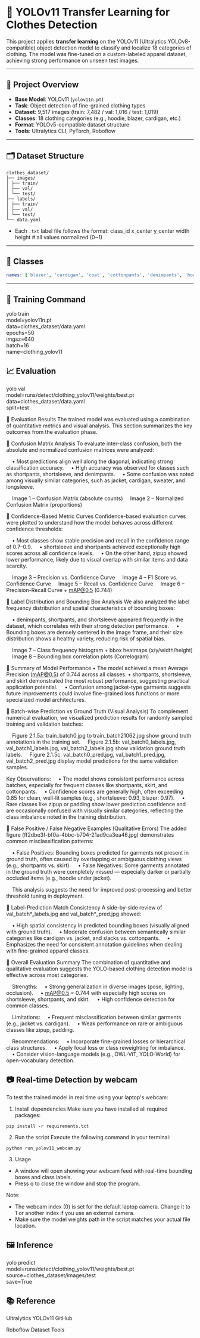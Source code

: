 # 🧥 YOLOv11 Transfer Learning for Clothes Detection

This project applies **transfer learning** on the YOLOv11 (Ultralytics YOLOv8-compatible) object detection model to classify and localize 18 categories of clothing. The model was fine-tuned on a custom-labeled apparel dataset, achieving strong performance on unseen test images.

---

## 📌 Project Overview

- **Base Model**: YOLOv11 (`yolov11n.pt`)
- **Task**: Object detection of fine-grained clothing types
- **Dataset**: 9,517 images (train: 7,482 / val: 1,016 / test: 1,019)
- **Classes**: 18 clothing categories (e.g., hoodie, blazer, cardigan, etc.)
- **Format**: YOLOv5-compatible dataset structure
- **Tools**: Ultralytics CLI, PyTorch, Roboflow

---

## 🗂 Dataset Structure

```
clothes_dataset/
├── images/
│ ├── train/
│ ├── val/
│ └── test/
├── labels/
│ ├── train/
│ ├── val/
│ └── test/
└── data.yaml
```

- Each `.txt` label file follows the format: class_id x_center y_center width height # all values normalized (0~1)


---

## 🧪 Classes

```yaml
names: ['blazer', 'cardigan', 'coat', 'cottonpants', 'denimpants', 'hoodies', 'jacket', 'longsleeve', 'mtm', 'padding', 'shirt', 'shortpants', 'shortsleeve', 'skirt', 'slacks', 'sweater', 'trainingpants', 'zipup']

```

---

## 🚀 Training Command
yolo train \
  model=yolov11n.pt \
  data=clothes_dataset/data.yaml \
  epochs=50 \
  imgsz=640 \
  batch=16 \
  name=clothing_yolov11


## 📈 Evaluation
yolo val \
  model=runs/detect/clothing_yolov11/weights/best.pt \
  data=clothes_dataset/data.yaml \
  split=test

🔹 Evaluation Results
  The trained model was evaluated using a combination of quantitative metrics and visual analysis.
  This section summarizes the key outcomes from the evaluation phase.

🔹 Confusion Matrix Analysis
  To evaluate inter-class confusion, both the absolute and normalized confusion matrices were analyzed:

    • Most predictions align well along the diagonal, indicating strong classification accuracy.
    • High accuracy was observed for classes such as shortpants, shortsleeve, and denimpants.
    • Some confusion was noted among visually similar categories, such as jacket, cardigan, sweater, and longsleeve.

    Image 1 – Confusion Matrix (absolute counts)
    Image 2 – Normalized Confusion Matrix (proportions)

🔹 Confidence-Based Metric Curves
  Confidence-based evaluation curves were plotted to understand how the model behaves across different confidence thresholds:

    • Most classes show stable precision and recall in the confidence range of 0.7–0.9.
    • shortsleeve and shortpants achieved exceptionally high scores across all confidence levels.
    • On the other hand, zipup showed lower performance, likely due to visual overlap with similar items and data scarcity.

    Image 3 – Precision vs. Confidence Curve
    Image 4 – F1 Score vs. Confidence Curve
    Image 5 – Recall vs. Confidence Curve
    Image 6 – Precision-Recall Curve + mAP@0.5 (0.744)

🔹 Label Distribution and Bounding Box Analysis
  We also analyzed the label frequency distribution and spatial characteristics of bounding boxes:

    • denimpants, shortpants, and shortsleeve appeared frequently in the dataset, which correlates with their strong detection performance.
    • Bounding boxes are densely centered in the image frame, and their size distribution shows a healthy variety, reducing risk of spatial bias.

    Image 7 – Class frequency histogram + bbox heatmaps (x/y/width/height)
    Image 8 – Bounding box correlation plots (Correlogram)

🔹 Summary of Model Performance
    • The model achieved a mean Average Precision (mAP@0.5) of 0.744 across all classes.
    • shortpants, shortsleeve, and skirt demonstrated the most robust performance, suggesting practical application potential.
    • Confusion among jacket-type garments suggests future improvements could involve fine-grained loss functions or more specialized model architectures.

🔹 Batch-wise Prediction vs Ground Truth (Visual Analysis)
  To complement numerical evaluation, we visualized prediction results for randomly sampled training and validation batches:

    Figure 2.1.5a: train_batch0.jpg to train_batch21062.jpg show ground truth annotations in the training set.
    Figure 2.1.5b: val_batch0_labels.jpg, val_batch1_labels.jpg, val_batch2_labels.jpg show validation ground truth labels.
    Figure 2.1.5c: val_batch0_pred.jpg, val_batch1_pred.jpg, val_batch2_pred.jpg display model predictions for the same validation samples.

  Key Observations:
    • The model shows consistent performance across batches, especially for frequent classes like shortpants, skirt, and cottonpants.
    • Confidence scores are generally high, often exceeding 0.85 for clean, well-lit samples (e.g., shortsleeve: 0.93, blazer: 0.97).
    • Rare classes like zipup or padding show lower prediction confidence and are occasionally confused with visually similar categories, reflecting the class imbalance noted in the training distribution.

🔹 False Positive / False Negative Examples (Qualitative Errors)
  The added figure (ff2dbe3f-bf0a-4bbc-b704-21ad9ca3ea46.jpg) demonstrates common misclassification patterns:

    • False Positives: Bounding boxes predicted for garments not present in ground truth, often caused by overlapping or ambiguous clothing views (e.g., shortpants vs. skirt).
    • False Negatives: Some garments annotated in the ground truth were completely missed — especially darker or partially occluded items (e.g., hoodie under jacket).

    This analysis suggests the need for improved post-processing and better threshold tuning in deployment.

🔹 Label-Prediction Match Consistency
  A side-by-side review of val_batch*_labels.jpg and val_batch*_pred.jpg showed:

    • High spatial consistency in predicted bounding boxes (visually aligned with ground truth).
    • Moderate confusion between semantically similar categories like cardigan vs. jacket, and slacks vs. cottonpants.
    • Emphasizes the need for consistent annotation guidelines when dealing with fine-grained apparel classes.

🔹 Overall Evaluation Summary
  The combination of quantitative and qualitative evaluation suggests the YOLO-based clothing detection model is effective across most categories.

    Strengths:
    • Strong generalization in diverse images (pose, lighting, occlusion).
    • mAP@0.5 = 0.744 with especially high scores on shortsleeve, shortpants, and skirt.
    • High confidence detection for common classes.

    Limitations:
    • Frequent misclassification between similar garments (e.g., jacket vs. cardigan).
    • Weak performance on rare or ambiguous classes like zipup, padding.

    Recommendations:
    • Incorporate fine-grained losses or hierarchical class structures.
    • Apply focal loss or class reweighting for imbalance.
    • Consider vision-language models (e.g., OWL-ViT, YOLO-World) for open-vocabulary detection.


## 📷 Real-time Detection by webcam
To test the trained model in real time using your laptop's webcam:

1. Install dependencies
  Make sure you have installed all required packages:
  ```
  pip install -r requirements.txt
  ```
2. Run the script
  Execute the following command in your terminal:
  ```
  python run_yolov11_webcam.py
  ```
3. Usage
  - A window will open showing your webcam feed with real-time bounding boxes and class labels.
  - Press q to close the window and stop the program.

Note:
  - The webcam index (0) is set for the default laptop camera. Change it to 1 or another index if you use an external camera.
  - Make sure the model weights path in the script matches your actual file location.


## 🖼 Inference
yolo predict \
  model=runs/detect/clothing_yolov11/weights/best.pt \
  source=clothes_dataset/images/test \
  save=True


## 📚 Reference
Ultralytics YOLOv11 GitHub

Roboflow Dataset Tools
